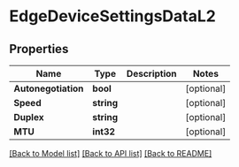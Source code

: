 # EdgeDeviceSettingsDataL2

## Properties

Name | Type | Description | Notes
------------ | ------------- | ------------- | -------------
**Autonegotiation** | **bool** |  | [optional] 
**Speed** | **string** |  | [optional] 
**Duplex** | **string** |  | [optional] 
**MTU** | **int32** |  | [optional] 

[[Back to Model list]](../README.md#documentation-for-models) [[Back to API list]](../README.md#documentation-for-api-endpoints) [[Back to README]](../README.md)


